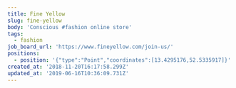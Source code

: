 ```yaml
---
title: Fine Yellow
slug: fine-yellow
body: 'Conscious #fashion online store'
tags:
  - fashion
job_board_url: 'https://www.fineyellow.com/join-us/'
positions:
  - position: '{"type":"Point","coordinates":[13.4295176,52.5335917]}'
created_at: '2018-11-20T16:17:58.299Z'
updated_at: '2019-06-16T10:36:09.731Z'
---
```


